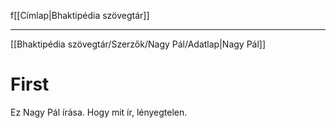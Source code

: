 f[[Címlap|Bhaktipédia szövegtár]]

---

[[Bhaktipédia szövegtár/Szerzők/Nagy Pál/Adatlap|Nagy Pál]]

# First

Ez Nagy Pál írása. Hogy mit ír, lényegtelen.

